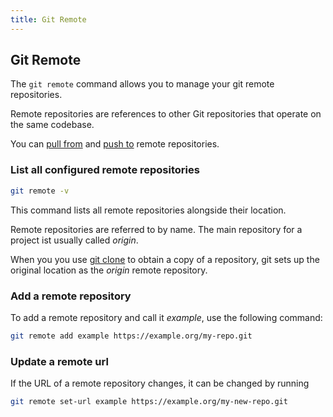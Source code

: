 ```yaml
---
title: Git Remote
---
```

## Git Remote

The `git remote` command allows you to manage your git remote repositories.

Remote repositories are references to other Git repositories that operate on the same codebase.

You can 
<a href='https://guide.freecodecamp.org/git/git-pull/' target='_blank' rel='nofollow'>pull from</a>
and
<a href='https://guide.freecodecamp.org/git/git-push/' target='_blank' rel='nofollow'>push to</a>
remote repositories.

### List all configured remote repositories
```bash
git remote -v
```
This command lists all remote repositories alongside their location.

Remote repositories are referred to by name. The main repository for a project ist usually called *origin*.

When you you use 
<a href='https://guide.freecodecamp.org/git/git-clone/' target='_blank' rel='nofollow'>git clone</a>
to obtain a copy of a repository, git sets up the original location as the *origin* remote repository.

### Add a remote repository

To add a remote repository and call it *example*, use the following command:
```bash
git remote add example https://example.org/my-repo.git
```

### Update a remote url

If the URL of a remote repository changes, it can be changed by running
```bash
git remote set-url example https://example.org/my-new-repo.git
```
